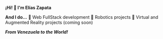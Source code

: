 **¡Hi! 👋 I'm Elías Zapata**

**And I do...**
📌 Web FullStack development
📌 Robotics projects
📌 Virtual and Augmented Reality projects (coming soon)

***From Venezuela to the World!***
